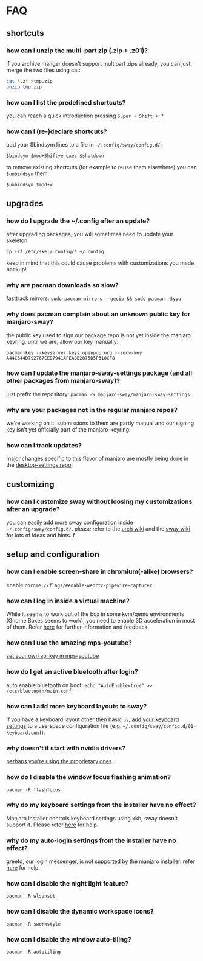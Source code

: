 # FAQ

## shortcuts

### how can I unzip the multi-part zip (.zip + .z01)?

if you archive manger doesn't support multipart zips already, you can just merge the two files using cat:

```bash
cat *.z* >tmp.zip
unzip tmp.zip
```

### how can I list the predefined shortcuts?

you can reach a quick introduction pressing `Super + Shift + ?`

### how can I (re-)declare shortcuts?

add your $bindsym lines to a file in `~/.config/sway/config.d/`:

```
$bindsym $mod+Shift+e exec $shutdown
```

to remove existing shortcuts (for example to reuse them elsewhere) you can `$unbindsym` them:

```
$unbindsym $mod+w
```

## upgrades

### how do I upgrade the ~/.config after an update?

after upgrading packages, you will sometimes need to update your skeleton:

```
cp -rf /etc/skel/.config/* ~/.config
```

keep in mind that this could cause problems with customizations you made. backup!

### why are pacman downloads so slow?

fasttrack mirrors: `sudo pacman-mirrors --geoip && sudo pacman -Syyu`

### why does pacman complain about an unknown public key for manjaro-sway?

the public key used to sign our package repo is not yet inside the manjaro keyring. until we are, allow our key manually:

```
pacman-key --keyserver keys.openpgp.org --recv-key A44C644D792767CED7941AFEABB2075D5F310CF8
```

### how can I update the manjaro-sway-settings package (and all other packages from manjaro-sway)?

just prefix the repository: `pacman -S manjaro-sway/manjaro-sway-settings`

### why are your packages not in the regular manjaro repos?

we're working on it. submissions to them are partly manual and our signing key isn't yet officially part of the manjaro-keyring.

### how can I track updates?

major changes specific to this flavor of manjaro are mostly being done in the [desktop-settings repo](https://github.com/Manjaro-Sway/desktop-settings).

## customizing

### how can I customize sway without loosing my customizations after an upgrade?

you can easily add more sway configuration inside `~/.config/sway/config.d/`. please refer to the [arch wiki](https://wiki.archlinux.org/title/Sway) and the [sway wiki](https://github.com/swaywm/sway/wiki) for lots of ideas and hints.
f
## setup and configuration

### how can I enable screen-share in chromium(-alike) browsers?

enable `chrome://flags/#enable-webrtc-pipewire-capturer`

### how can I log in inside a virtual machine?

While it seems to work out of the box in some kvm/qemu environments (Gnome Boxes seems to work), you need to enable 3D acceleration in most of them. Refer [here](https://github.com/Manjaro-Sway/manjaro-sway/issues/56) for further information and feedback.

### how can I use the amazing mps-youtube?

[set your own api key in mps-youtube](https://github.com/mps-youtube/mps-youtube/wiki/Troubleshooting#youtube-error-403-the-request-cannot-be-completed-because-you-have-exceeded-your-quota)

### how do I get an active bluetooth after login?

auto enable bluetooth on boot: `echo "AutoEnable=true" >> /etc/bluetooth/main.conf`

### how can I add more keyboard layouts to sway?

if you have a keyboard layout other then basic `us`, [add your keyboard settings](https://wiki.archlinux.org/title/Sway#Keymap) to a userspace configuration file (e.g. `~/.config/sway/config.d/01-keyboard.conf`).

### why doesn't it start with nvidia drivers?

[perhaps you're using the proprietary ones](https://github.com/swaywm/sway/issues/490).

### how do I disable the window focus flashing animation?

```
pacman -R flashfocus
```

### why do my keyboard settings from the installer have no effect?

Manjaro installer controls keyboard settings using xkb, sway doesn't support it. Please refer [here](https://wiki.archlinux.org/title/Sway#Keymap) for help.

### why do my auto-login settings from the installer have no effect?

greetd, our login messenger, is not supported by the manjaro installer. refer [here](https://wiki.archlinux.org/title/Greetd#Autologin) for help.

### how can I disable the night light feature?

```
pacman -R wlsunset
```

### how can I disable the dynamic workspace icons?

```
pacman -R sworkstyle
```

### how can I disable the window auto-tiling?

```
pacman -R autotiling
```
